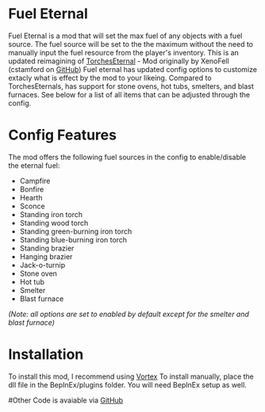 # Fuel Eternal
Fuel Eternal is a mod that will set the max fuel of any objects with a fuel source. The fuel source will be set to the the maximum without the need to manually input the fuel resource from the player's inventory.
This is an updated reimagining of [TorchesEternal](https://www.nexusmods.com/valheim/mods/945) - Mod originally by XenoFell (cstamford on [GitHub](https://github.com/cstamford/ValheimMods/tree/main/TorchesEternal))
Fuel eternal has updated config options to customize extacly what is effect by the mod to your likeing. Compared to TorchesEternals, has support for stone ovens, hot tubs, smelters, and blast furnaces. See below for a list of all items that can be adjusted through the config.

# Config Features
The mod offers the following fuel sources in the config to enable/disable the eternal fuel:

- Campfire
- Bonfire
- Hearth
- Sconce
- Standing iron torch
- Standing wood torch
- Standing green-burning iron torch
- Standing blue-burning iron torch
- Standing brazier
- Hanging brazier
- Jack-o-turnip
- Stone oven
- Hot tub
- Smelter
- Blast furnace
   
*(Note: all options are set to enabled by default except for the smelter and blast furnace)*

# Installation
To install this mod, I recommend using [Vortex](https://www.nexusmods.com/about/vortex/)
To install manually, place the dll file in the BepInEx/plugins folder. You will need BepInEx setup as well.

#Other
Code is avaiable via [GitHub](https://github.com/Marfinator/ValheimMods/tree/main/FuelEternal)
